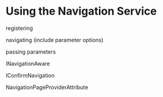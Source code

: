 ﻿# Using the Navigation Service

registering

navigating (include parameter options)

passing parameters

INavigationAware

IConfirmNavigation

NavigationPageProviderAttribute


 